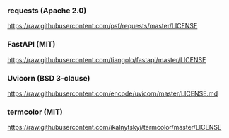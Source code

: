 ### requests (Apache 2.0)
https://raw.githubusercontent.com/psf/requests/master/LICENSE

### FastAPI (MIT)
https://raw.githubusercontent.com/tiangolo/fastapi/master/LICENSE

### Uvicorn (BSD 3-clause)
https://raw.githubusercontent.com/encode/uvicorn/master/LICENSE.md

### termcolor (MIT)
https://raw.githubusercontent.com/ikalnytskyi/termcolor/master/LICENSE

